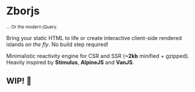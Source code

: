 # Zborjs
<small>... Or the modern jQuery.</small>

Bring your static HTML to life or create interactive client-side rendered islands _on the fly_. No build step required!

Minimalistic reactivity engine for CSR and SSR (**~2kb** minified + gzipped). Heavily inspired by **Stimulus**, **AlpineJS** and **VanJS**.

## WIP! 🚧
